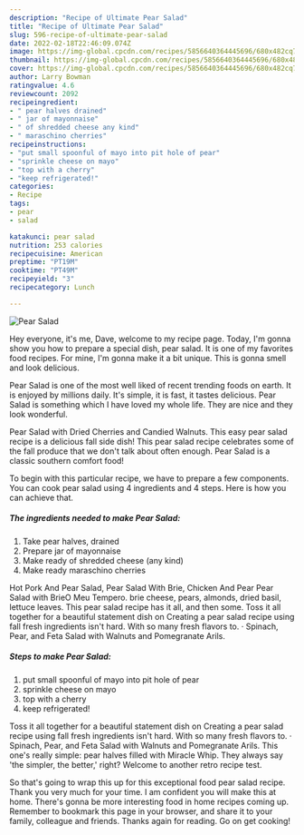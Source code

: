 ```yaml
---
description: "Recipe of Ultimate Pear Salad"
title: "Recipe of Ultimate Pear Salad"
slug: 596-recipe-of-ultimate-pear-salad
date: 2022-02-18T22:46:09.074Z
image: https://img-global.cpcdn.com/recipes/5856640364445696/680x482cq70/pear-salad-recipe-main-photo.jpg
thumbnail: https://img-global.cpcdn.com/recipes/5856640364445696/680x482cq70/pear-salad-recipe-main-photo.jpg
cover: https://img-global.cpcdn.com/recipes/5856640364445696/680x482cq70/pear-salad-recipe-main-photo.jpg
author: Larry Bowman
ratingvalue: 4.6
reviewcount: 2092
recipeingredient:
- " pear halves drained"
- " jar of mayonnaise"
- " of shredded cheese any kind"
- " maraschino cherries"
recipeinstructions:
- "put small spoonful of mayo into pit hole of pear"
- "sprinkle cheese on mayo"
- "top with a cherry"
- "keep refrigerated!"
categories:
- Recipe
tags:
- pear
- salad

katakunci: pear salad 
nutrition: 253 calories
recipecuisine: American
preptime: "PT19M"
cooktime: "PT49M"
recipeyield: "3"
recipecategory: Lunch

---
```



![Pear Salad](https://img-global.cpcdn.com/recipes/5856640364445696/680x482cq70/pear-salad-recipe-main-photo.jpg)

Hey everyone, it's me, Dave, welcome to my recipe page. Today, I'm gonna show you how to prepare a special dish, pear salad. It is one of my favorites food recipes. For mine, I'm gonna make it a bit unique. This is gonna smell and look delicious.

Pear Salad is one of the most well liked of recent trending foods on earth. It is enjoyed by millions daily. It's simple, it is fast, it tastes delicious. Pear Salad is something which I have loved my whole life. They are nice and they look wonderful.

Pear Salad with Dried Cherries and Candied Walnuts. This easy pear salad recipe is a delicious fall side dish! This pear salad recipe celebrates some of the fall produce that we don&#39;t talk about often enough. Pear Salad is a classic southern comfort food!


To begin with this particular recipe, we have to prepare a few components. You can cook pear salad using 4 ingredients and 4 steps. Here is how you can achieve that.

<!--inarticleads1-->

##### The ingredients needed to make Pear Salad:

1. Take  pear halves, drained
1. Prepare  jar of mayonnaise
1. Make ready  of shredded cheese (any kind)
1. Make ready  maraschino cherries


Hot Pork And Pear Salad, Pear Salad With Brie, Chicken And Pear Pear Salad with BrieO Meu Tempero. brie cheese, pears, almonds, dried basil, lettuce leaves. This pear salad recipe has it all, and then some. Toss it all together for a beautiful statement dish on Creating a pear salad recipe using fall fresh ingredients isn&#39;t hard. With so many fresh flavors to. · Spinach, Pear, and Feta Salad with Walnuts and Pomegranate Arils. 

<!--inarticleads2-->

##### Steps to make Pear Salad:

1. put small spoonful of mayo into pit hole of pear
1. sprinkle cheese on mayo
1. top with a cherry
1. keep refrigerated!


Toss it all together for a beautiful statement dish on Creating a pear salad recipe using fall fresh ingredients isn&#39;t hard. With so many fresh flavors to. · Spinach, Pear, and Feta Salad with Walnuts and Pomegranate Arils. This one&#39;s really simple: pear halves filled with Miracle Whip. They always say &#39;the simpler, the better,&#39; right? Welcome to another retro recipe test. 

So that's going to wrap this up for this exceptional food pear salad recipe. Thank you very much for your time. I am confident you will make this at home. There's gonna be more interesting food in home recipes coming up. Remember to bookmark this page in your browser, and share it to your family, colleague and friends. Thanks again for reading. Go on get cooking!
